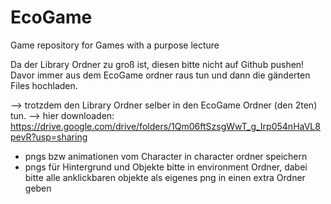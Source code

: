 # EcoGame
 Game repository for Games with a purpose lecture

 Da der Library Ordner zu groß ist, diesen bitte nicht auf Github pushen!
 Davor immer aus dem EcoGame ordner raus tun und dann die gänderten Files hochladen.

 --> trotzdem den Library Ordner selber in den EcoGame Ordner (den 2ten) tun.
 --> hier downloaden: https://drive.google.com/drive/folders/1Qm06ftSzsgWwT_g_Irp054nHaVL8pevR?usp=sharing

- pngs bzw animationen vom Character in character ordner speichern
- pngs für Hintergrund und Objekte bitte in environment Ordner, dabei bitte alle anklickbaren objekte als eigenes png in einen extra Ordner geben
